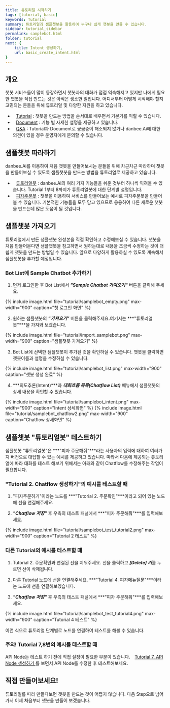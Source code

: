 ```yaml
---
title: 튜토리얼 시작하기
tags: [tutorial, basic]
keywords: Tutorial
summary: 튜토리얼과 샘플챗봇을 활용하여 누구나 쉽게 챗봇을 만들 수 있습니다.
sidebar: tutorial_sidebar
permalink: samplebot.html
folder: tutorial
next: {
    title: Intent 생성하기,
    url: basic_create_intent.html
}
---
```


## 개요

챗봇 서비스들이 많이 등장하면서 챗봇과의 대화가 점점 익숙해지고 있지만 나에게 필요한 챗봇을 직접 만드는 것은 아직은 생소한 일입니다. 어디서부터 어떻게 시작해야 할지 고민되는 분들을 위해 튜토리얼 및 다양한 지원을 하고 있습니다.
- <span style="color:#f69023;"><i class="fa fa-external-link-square" aria-hidden="true" style="margin: 0px 5px"></i>[Tutorial](/samplebot.html)</span> : 챗봇을 만드는 방법을 순서대로 배우면서 기본기를 익힐 수 있습니다.
- <span style="color:#f69023;"><i class="fa fa-external-link-square" aria-hidden="true" style="margin: 0px 5px"></i>[Document](/index.html)</span> : 기능 별 자세한 설명을 제공하고 있습니다.
- <span style="color:#f69023;"><i class="fa fa-external-link-square" aria-hidden="true" style="margin: 0px 5px"></i>[Q&A](http://doc.danbee.ai/feedback.html#qa-%EA%B2%8C%EC%8B%9C%ED%8C%90)</span> : Tutorial과 Document로 궁금증이 해소되지 않거나 danbee.Ai에 대한 의견이 있을 경우 운영자에게 문의할 수 있습니다.

## 샘플챗봇 따라하기

danbee.Ai를 이용하여 처음 챗봇을 만들어보시는 분들을 위해 차근차근 따라하며 챗봇을 만들어보실 수 있도록 샘플챗봇을 만드는 방법을 튜토리얼로 제공하고 있습니다.

- <span style="color:#f69023;"><i class="fa fa-external-link-square" aria-hidden="true" style="margin: 0px 5px"></i>[튜토리얼봇](/basic_create_intent.html)</span> : danbee.Ai의 여러 가지 기능들을 쉬운 것부터 하나씩 익혀볼 수 있습니다. Tutorial 1부터 8까지가 튜토리얼봇에 대한 단계별 설명입니다.
- <span style="color:#f69023;"><i class="fa fa-external-link-square" aria-hidden="true" style="margin: 0px 5px"></i>[피자주문봇](/advanced_order_pizza_bot.html)</span> : 챗봇을 이용하여 서비스를 만들어보는 예시로 피자주문봇을 만들어볼 수 있습니다. 기본적인 기능들을 모두 담고 있으므로 응용하여 다른 새로운 챗봇을 만드는데 많은 도움이 될 것입니다.

## 샘플챗봇 가져오기
튜토리얼에서 만든 샘플챗봇 완성본을 직접 확인하고 수정해보실 수 있습니다. 챗봇을 처음 만들어본다면 샘플챗봇을 참고하면서 원하는대로 내용을 조금씩 수정하는 것이 더 쉽게 챗봇을 만드는 방법일 수 있습니다. 앞으로 다양하게 활용하실 수 있도록 계속해서 샘플챗봇을 추가할 예정입니다.

### Bot List에 Sample Chatbot 추가하기
1) 먼저 로그인한 후 Bot List에서 ***"Sample Chatbot 가져오기"*** 버튼을 클릭해 주세요.

{% include image.html file="tutorial/samplebot_empty.png" max-width="900" caption="첫 로그인 화면" %}

2) 원하는 샘플챗봇의 ***"가져오기"*** 버튼을 클릭해주세요.여기서는 ***"튜토리얼봇"***을 가져와 보겠습니다.

{% include image.html file="tutorial/import_samplebot.png" max-width="900" caption="샘플챗봇 가져오기" %}

3) Bot List에 선택한 샘플챗봇이 추가된 것을 확인하실 수 있습니다. 챗봇을 클릭하면 챗봇이름과 설명을 수정하실 수 있습니다.

{% include image.html file="tutorial/samplebot_list.png" max-width="900" caption="챗봇 생성 완료" %}

4) ***의도추론(Intent)***과 ***대화흐름 목록(Chatflow List)*** 메뉴에서 샘플챗봇의 상세 내용을 확인할 수 있습니다.

{% include image.html file="tutorial/samplebot_intent.png" max-width="900" caption="Intent 상세화면" %}
{% include image.html file="tutorial/samplebot_chatflow2.png" max-width="900" caption="Chatflow 상세화면" %}

## 샘플챗봇 "튜토리얼봇" 테스트하기
샘플챗봇 "튜토리얼봇"은 ***"피자 주문해줘"***라는 사용자의 입력에 대하여 여러가지 버전으로 대답할 수 있는 예시를 제공하고 있습니다. 따라서 다음에 제공되는 튜토리얼에 따라 대화를 테스트 해보기 위해서는 아래와 같이 Chatflow를 수정해주는 작업이 필요합니다.

### "Tutorial 2. Chatflow 생성하기"의 예시를 테스트할 때
1) "피자주문하기"이라는 노드를 ***"Tutorial 2. 주문확인"***이라고 되어 있는 노드에 선을 연결해주세요.

2) ***"Chatflow 저장"*** 후 우측의 테스트 패널에서 ***"피자 주문해줘"***를 입력해보세요.

{% include image.html file="tutorial/samplebot_test_tutorial2.png" max-width="900" caption="Tutorial 2 테스트" %}

### 다른 Tutorial의 예시를 테스트할 때
1) Tutorial 2. 주문확인과 연결된 선을 지워주세요. 선을 클릭하고 ***[Delete] 키***를 누르면 선이 삭제됩니다. 

2) 다른 Tutorial 노드에 선을 연결해주세요. ***"Tutorial 4. 피자메뉴질문"***이라는 노드에 선을 연결해보겠습니다.

3) ***"Chatflow 저장"*** 후 우측의 테스트 패널에서 ***"피자 주문해줘"***를 입력해보세요.

{% include image.html file="tutorial/samplebot_test_tutorial4.png" max-width="900" caption="Tutorial 4 테스트" %}

이런 식으로 튜토리얼 단계별로 노드를 연결하여 테스트를 해볼 수 있습니다.

### 주의! Tutorial 7,8번의 예시를 테스트할 때
API Node는 테스트 하기 전에 직접 설정이 필요한 부분이 있습니다. <span style="color:#f69023;"><i class="fa fa-external-link-square" aria-hidden="true" style="margin: 0px 5px"></i>[Tutorial 7. API Node 생성하기 ](/basic_api_node.html)</span>를 보면서 API Node를 수정한 후 테스트해보세요.

## 직접 만들어보세요!
튜토리얼를 따라 만들다보면 챗봇을 만드는 것이 어렵지 않습니다. 다음 Step으로 넘어가서 이제 처음부터 챗봇을 만들어 보겠습니다.